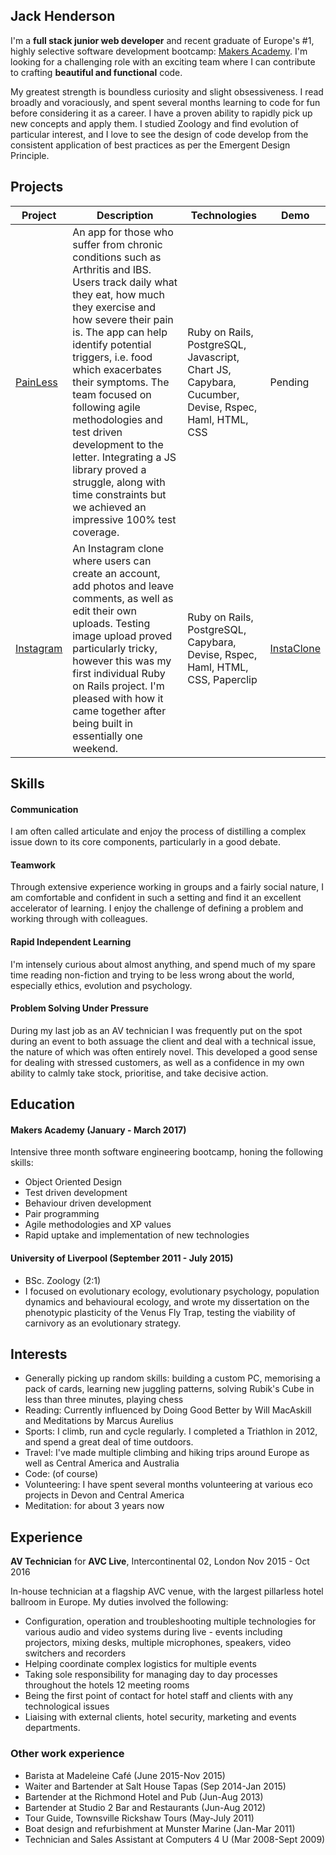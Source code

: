 ## Jack Henderson

I'm a **full stack junior web developer** and recent graduate of Europe's #1, highly selective software development bootcamp: [Makers Academy](http://makersacademy.com). I'm looking for a challenging role with an exciting team where I can contribute to crafting **beautiful and functional** code.

My greatest strength is boundless curiosity and slight obsessiveness. I read broadly and voraciously, and spent several months learning to code for fun before considering it as a career. I have a proven ability to rapidly pick up new concepts and apply them. I studied Zoology and find evolution of particular interest, and I love to see the design of code develop from the consistent application of best practices as per the Emergent Design Principle.

## Projects

Project | Description | Technologies | Demo
------------ | ------------- | ------------- | ------------- |
[PainLess](https://github.com/artfulgarfunk/final_project) | An app for those who suffer from chronic conditions such as Arthritis and IBS. Users track daily what they eat, how much they exercise and how severe their pain is. The app can help identify potential triggers, i.e. food which exacerbates their symptoms. The team focused on following agile methodologies and test driven development to the letter. Integrating a JS library proved a struggle, along with time constraints but we achieved an impressive 100% test coverage. | Ruby on Rails, PostgreSQL, Javascript, Chart JS, Capybara, Cucumber, Devise, Rspec, Haml, HTML, CSS | Pending
[Instagram](https://github.com/artfulgarfunk/instagram-clone) | An Instagram clone where users can create an account, add photos and leave comments, as well as edit their own uploads. Testing image upload proved particularly tricky, however this was my first individual Ruby on Rails project. I'm pleased with how it came together after being built in essentially one weekend. |Ruby on Rails, PostgreSQL, Capybara, Devise, Rspec, Haml, HTML, CSS, Paperclip | [InstaClone](https://secret-meadow-65953.herokuapp.com/)

## Skills

#### Communication
I am often called articulate and enjoy the process of distilling a complex issue down to its core components, particularly in a good debate.

#### Teamwork
Through extensive experience working in groups and a fairly social nature, I am comfortable and confident in such a setting and find it an excellent accelerator of learning. I enjoy the challenge of defining a problem and working through with colleagues. 

#### Rapid Independent Learning
I'm intensely curious about almost anything, and spend much of my spare time reading non-fiction and trying to be less wrong about the world, especially ethics, evolution and psychology.

#### Problem Solving Under Pressure
During my last job as an AV technician I was frequently put on the spot during an event to both assuage the client and deal with a technical issue, the nature of which was often entirely novel. This developed a good sense for dealing with stressed customers, as well as a confidence in my own ability to calmly take stock, prioritise, and take decisive action.

## Education

#### Makers Academy (January - March 2017)
Intensive three month software engineering bootcamp, honing the following skills:

- Object Oriented Design
- Test driven development
- Behaviour driven development
- Pair programming
- Agile methodologies and XP values
- Rapid uptake and implementation of new technologies

#### University of Liverpool (September 2011 - July 2015)

- BSc. Zoology (2:1)
- I focused on evolutionary ecology, evolutionary psychology, population dynamics and behavioural ecology, and wrote my dissertation on the phenotypic plasticity of the Venus Fly Trap, testing the viability of carnivory as an evolutionary strategy.

## Interests
- Generally picking up random skills: building a custom PC, memorising a pack of cards, learning new juggling patterns, solving Rubik's Cube in less than three minutes, playing chess
- Reading: Currently influenced by Doing Good Better by Will MacAskill and Meditations by Marcus Aurelius
- Sports: I climb, run and cycle regularly. I completed a Triathlon in 2012, and spend a great deal of time outdoors.
- Travel: I've made multiple climbing and hiking trips around Europe as well as Central America and Australia
- Code: (of course)
- Volunteering: I have spent several months volunteering at various eco projects in Devon and Central America
- Meditation: for about 3 years now

## Experience

**AV Technician** for **AVC Live**, Intercontinental 02, London Nov 2015 - Oct 2016

In-house technician at a flagship AVC venue, with the largest pillarless hotel ballroom in Europe. My duties involved the following:
- Configuration, operation and troubleshooting multiple technologies for various audio and video systems during live - events including projectors, mixing desks, multiple microphones, speakers, video switchers and recorders
- Helping coordinate complex logistics for multiple events
- Taking sole responsibility for managing day to day processes throughout the hotels 12 meeting rooms
- Being the first point of contact for hotel staff and clients with any technological issues
- Liaising with external clients, hotel security, marketing and events departments.

### Other work experience
- Barista at Madeleine Café					                          (June 2015-Nov 2015)
- Waiter and Bartender at Salt House Tapas		                (Sep 2014-Jan 2015)
- Bartender at the Richmond Hotel and Pub		                  (Jun-Aug 2013)
- Bartender at Studio 2 Bar and Restaurants			              (Jun-Aug 2012)
- Tour Guide, Townsville Rickshaw Tours                    		(May-July 2011)
- Boat design and refurbishment at Munster Marine        			(Jan-Mar 2011)
- Technician and Sales Assistant at Computers 4 U        			(Mar 2008-Sept 2009)
